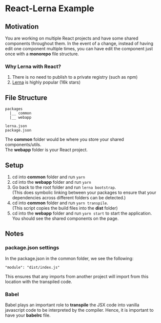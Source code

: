 # React-Lerna Example
## Motivation
You are working on multiple React projects and have some shared components throughout them. In the event of a change, instead of having edit one component multiple times, you can have edit the component just once with a **monorepo** file structure.

### Why Lerna with React?
1) There is no need to publish to a private registry (such as npm)
2) [Lerna](https://github.com/lerna/lerna) is highly popular (16k stars)

## File Structure
```
packages
  |__ common
  |__ webapp

lerna.json
package.json
```
The **common** folder would be where you store your shared components/utils.  
The **webapp** folder is your React project.

## Setup
1) cd into **common** folder and run 
`yarn`
2) cd into the **webapp** folder and run 
`yarn`
3) Go back to the root folder and run `lerna bootstrap`.  
   (This does symbolic linking between your packages to ensure that your dependencies across different folders can be detected.)
4) cd into **common** folder and run `yarn transpile`.  
    (This script copies the build files into the **dist** folder)
5) cd into the **webapp** folder and run `yarn start` to start the application. You should see the shared components on the page.

## Notes
### package.json settings  
In the package.json in the common folder, we see the following:

`"module": "dist/index.js"`

This ensures that any imports from another project will import from this location with the transpiled code. 

### Babel
Babel plays an important role to **transpile** the JSX code into vanilla javascript code to be interpreted by the compiler. Hence, it is important to have your **babelrc** file.